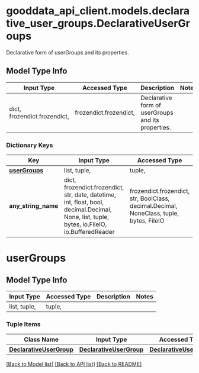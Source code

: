 # gooddata_api_client.models.declarative_user_groups.DeclarativeUserGroups

Declarative form of userGroups and its properties.

## Model Type Info
Input Type | Accessed Type | Description | Notes
------------ | ------------- | ------------- | -------------
dict, frozendict.frozendict,  | frozendict.frozendict,  | Declarative form of userGroups and its properties. | 

### Dictionary Keys
Key | Input Type | Accessed Type | Description | Notes
------------ | ------------- | ------------- | ------------- | -------------
**[userGroups](#userGroups)** | list, tuple,  | tuple,  |  | 
**any_string_name** | dict, frozendict.frozendict, str, date, datetime, int, float, bool, decimal.Decimal, None, list, tuple, bytes, io.FileIO, io.BufferedReader | frozendict.frozendict, str, BoolClass, decimal.Decimal, NoneClass, tuple, bytes, FileIO | any string name can be used but the value must be the correct type | [optional]

# userGroups

## Model Type Info
Input Type | Accessed Type | Description | Notes
------------ | ------------- | ------------- | -------------
list, tuple,  | tuple,  |  | 

### Tuple Items
Class Name | Input Type | Accessed Type | Description | Notes
------------- | ------------- | ------------- | ------------- | -------------
[**DeclarativeUserGroup**](DeclarativeUserGroup.md) | [**DeclarativeUserGroup**](DeclarativeUserGroup.md) | [**DeclarativeUserGroup**](DeclarativeUserGroup.md) |  | 

[[Back to Model list]](../../README.md#documentation-for-models) [[Back to API list]](../../README.md#documentation-for-api-endpoints) [[Back to README]](../../README.md)
